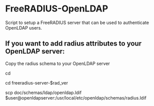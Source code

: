 FreeRADIUS-OpenLDAP
===================

Script to setup a FreeRADIUS server that can be used to authenticate OpenLDAP users.

If you want to add radius attributes to your OpenLDAP server:
-------------------------------------------------------------

Copy the radius schema to your OpenLDAP server

cd

cd freeradius-server-$rad_ver

scp doc/schemas/ldap/openldap.ldif $user@openldapserver:/usr/local/etc/openldap/schemas/radius.ldif
